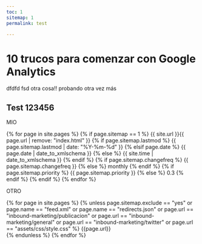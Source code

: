```yaml
---
toc: 1
sitemap: 1
permalink: test

---
```


# 10 trucos para comenzar con Google Analytics

dfdfd fsd otra cosa!! probando otra vez más

## Test  123456

MIO

{% for page in site.pages %}
    {% if page.sitemap == 1 %}
    <url>
      <loc>{{ site.url }}{{ page.url | remove: "index.html" }}</loc>
      {% if page.sitemap.lastmod %}
        <lastmod>{{ page.sitemap.lastmod | date: "%Y-%m-%d" }}</lastmod>
      {% elsif page.date %}
        <lastmod>{{ page.date | date_to_xmlschema }}</lastmod>
      {% else %}
        <lastmod>{{ site.time | date_to_xmlschema }}</lastmod>
      {% endif %}
      {% if page.sitemap.changefreq %}
        <changefreq>{{ page.sitemap.changefreq }}</changefreq>
      {% else %}
        <changefreq>monthly</changefreq>
      {% endif %}
      {% if page.sitemap.priority %}
        <priority>{{ page.sitemap.priority }}</priority>
      {% else %}
        <priority>0.3</priority>
      {% endif %}
    </url>
	{% endif %}
  {% endfor %}

OTRO

{% for page in site.pages %}
  {% unless page.sitemap.exclude == "yes" or page.name == "feed.xml" or page.name == "redirects.json" or page.url == "inbound-marketing/publicacion" or page.url == "inbound-marketing/general" or page.url == "inbound-marketing/twitter" or page.url == "assets/css/style.css"  %}
    <url>
      <loc>{{page.url}}</loc>     
    </url>
    {% endunless %}
  {% endfor %}
<!--stackedit_data:
eyJoaXN0b3J5IjpbNDM5OTc0NTMzLDM2NzU1MTk1NywtNjY2OD
Y5NDA4LDIwNTU1NTc5NzUsLTEzNTIxMDc3MzcsMTUzNjk1MDE2
LC01NTEzMDYwMDMsLTE2Nzk1ODQyNDEsMjIyMTgzOTUyLDEwOD
I4MzQ2NzIsMTQwOTYyNDM4NiwyMTM5ODI1MjAzLDc0NzA1MjQ5
MywtMTczMDk1NjcwNiwtMTc1NDkwNzU4MiwxNzAyNjk4MTE1LD
E3MDI2OTgxMTUsODQyNDE1NzMwLC0xNDQ0MjUxMTUzLC0yNzI1
MjY3NTldfQ==
-->